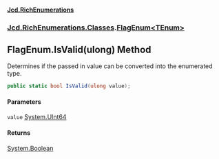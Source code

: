 #### [Jcd.RichEnumerations](index.md 'index')
### [Jcd.RichEnumerations.Classes](Jcd.RichEnumerations.Classes.md 'Jcd.RichEnumerations.Classes').[FlagEnum&lt;TEnum&gt;](FlagEnum_TEnum_.md 'Jcd.RichEnumerations.Classes.FlagEnum<TEnum>')

## FlagEnum<TEnum>.IsValid(ulong) Method

Determines if the passed in value can be converted into the enumerated type.

```csharp
public static bool IsValid(ulong value);
```
#### Parameters

<a name='Jcd.RichEnumerations.Classes.FlagEnum_TEnum_.IsValid(ulong).value'></a>

`value` [System.UInt64](https://docs.microsoft.com/en-us/dotnet/api/System.UInt64 'System.UInt64')

#### Returns
[System.Boolean](https://docs.microsoft.com/en-us/dotnet/api/System.Boolean 'System.Boolean')